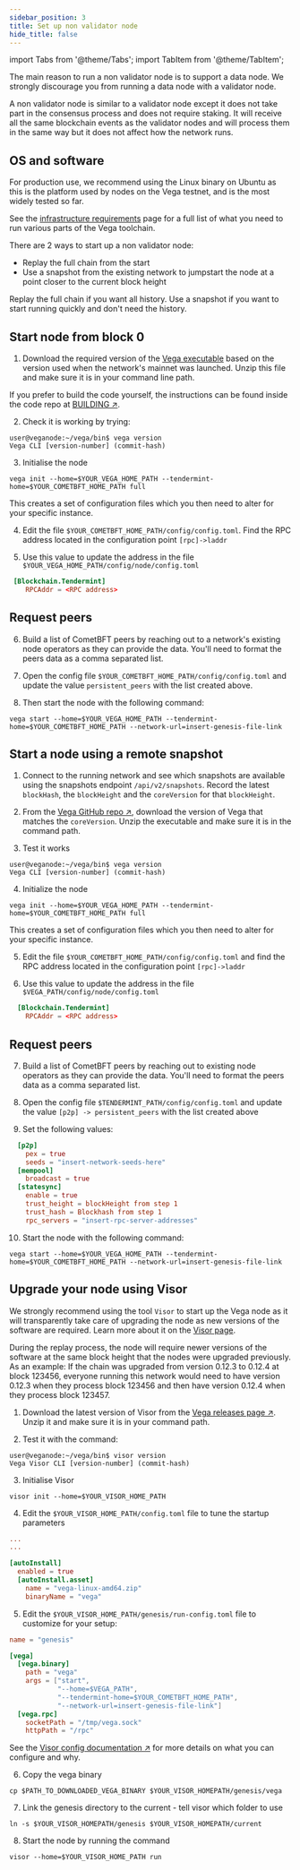 ```yaml
---
sidebar_position: 3
title: Set up non validator node
hide_title: false
---
```

import Tabs from '@theme/Tabs';
import TabItem from '@theme/TabItem';

The main reason to run a non validator node is to support a data node. We strongly discourage you from running a data node with a validator node.

A non validator node is similar to a validator node except it does not take part in the consensus process and does not require staking. It will receive all the same blockchain events as the validator nodes and will process them in the same way but it does not affect how the network runs. 

## OS and software
For production use, we recommend using the Linux binary on Ubuntu as this is the platform used by nodes on the Vega testnet, and is the most widely tested so far.

See the [infrastructure requirements](../requirements/infrastructure.md) page for a full list of what you need to run various parts of the Vega toolchain.

There are 2 ways to start up a non validator node:
* Replay the full chain from the start
* Use a snapshot from the existing network to jumpstart the node at a point closer to the current block height

Replay the full chain if you want all history. Use a snapshot if you want to start running quickly and don't need the history.

## Start node from block 0

1. Download the required version of the [Vega executable](https://github.com/vegaprotocol/vega/releases) based on the version used when the network's mainnet was launched. Unzip this file and make sure it is in your command line path.

If you prefer to build the code yourself, the instructions can be found inside the code repo at [BUILDING ↗](https://github.com/vegaprotocol/vega/blob/develop/BUILDING.md).

2. Check it is working by trying:

```shell
user@veganode:~/vega/bin$ vega version
Vega CLI [version-number] (commit-hash)

```

3. Initialise the node 

```shell
vega init --home=$YOUR_VEGA_HOME_PATH --tendermint-home=$YOUR_COMETBFT_HOME_PATH full
```

This creates a set of configuration files which you then need to alter for your specific instance.

4. Edit the file `$YOUR_COMETBFT_HOME_PATH/config/config.toml`. Find the RPC address located in the configuration point `[rpc]->laddr`
 
5. Use this value to update the address in the file `$YOUR_VEGA_HOME_PATH/config/node/config.toml`

```toml
 [Blockchain.Tendermint]
    RPCAddr = <RPC address>
```
## Request peers

6. Build a list of CometBFT peers by reaching out to a network's existing node operators as they can provide the data. You'll need to format the peers data as a comma separated list.

7. Open the config file `$YOUR_COMETBFT_HOME_PATH/config/config.toml` and update the value `persistent_peers` with the list created above.

8. Then start the node with the following command:

```shell
vega start --home=$YOUR_VEGA_HOME_PATH --tendermint-home=$YOUR_COMETBFT_HOME_PATH --network-url=insert-genesis-file-link
```

## Start a node using a remote snapshot

1. Connect to the running network and see which snapshots are available using the snapshots endpoint `/api/v2/snapshots`. Record the latest `blockHash`, the `blockHeight` and the `coreVersion` for that `blockHeight`.

2. From the [Vega GitHub repo ↗](https://github.com/vegaprotocol/vega/releases), download the version of Vega that matches the `coreVersion`. Unzip the executable and make sure it is in the command path.

3. Test it works

```shell
user@veganode:~/vega/bin$ vega version
Vega CLI [version-number] (commit-hash)
```

4. Initialize the node 

```shell
vega init --home=$YOUR_VEGA_HOME_PATH --tendermint-home=$YOUR_COMETBFT_HOME_PATH full
```

This creates a set of configuration files which you then need to alter for your specific instance.

5. Edit the file `$YOUR_COMETBFT_HOME_PATH/config/config.toml` and find the RPC address located in the configuration point `[rpc]->laddr`

6. Use this value to update the address in the file `$VEGA_PATH/config/node/config.toml`

```toml
  [Blockchain.Tendermint]
    RPCAddr = <RPC address>
```
## Request peers

7. Build a list of CometBFT peers by reaching out to existing node operators as they can provide the data. You'll need to format the peers data as a comma separated list.

8. Open the config file `$TENDERMINT_PATH/config/config.toml` and update the value `[p2p] -> persistent_peers` with the list created above

9. Set the following values:

```toml
  [p2p]
    pex = true
    seeds = "insert-network-seeds-here"
  [mempool]
    broadcast = true
  [statesync]
    enable = true
    trust_height = blockHeight from step 1
    trust_hash = Blockhash from step 1
    rpc_servers = "insert-rpc-server-addresses"
```

10. Start the node with the following command:

```shell
vega start --home=$YOUR_VEGA_HOME_PATH --tendermint-home=$YOUR_COMETBFT_HOME_PATH --network-url=insert-genesis-file-link
```

## Upgrade your node using Visor

We strongly recommend using the tool `Visor` to start up the Vega node as it will transparently take care of upgrading the node as new versions of the software are required. Learn more about it on the [Visor page](../visor.md).

During the replay process, the node will require newer versions of the software at the same block height that the nodes were upgraded previously. As an example: If the chain was upgraded from version 0.12.3 to 0.12.4 at block 123456, everyone running this network would need to have version 0.12.3 when they process block 123456 and then have version 0.12.4 when they process block 123457.

1. Download the latest version of Visor from the [Vega releases page ↗](https://github.com/vegaprotocol/vega/releases/). Unzip it and make sure it is in your command path.

2. Test it with the command:

```script
user@veganode:~/vega/bin$ visor version
Vega Visor CLI [version-number] (commit-hash)
```
3.  Initialise Visor

```script
visor init --home=$YOUR_VISOR_HOME_PATH
```

4. Edit the `$YOUR_VISOR_HOME_PATH/config.toml` file to tune the startup parameters


```toml
...
...

[autoInstall]
  enabled = true
  [autoInstall.asset]
    name = "vega-linux-amd64.zip"
    binaryName = "vega"
```

5. Edit the `$YOUR_VISOR_HOME_PATH/genesis/run-config.toml` file to customize for your setup:

```toml
name = "genesis"

[vega]
  [vega.binary]
    path = "vega"
    args = ["start",
            "--home=$VEGA_PATH",
            "--tendermint-home=$YOUR_COMETBFT_HOME_PATH",
            "--network-url=insert-genesis-file-link"]
  [vega.rpc]
    socketPath = "/tmp/vega.sock"
    httpPath = "/rpc"
```

See the [Visor config documentation ↗](https://github.com/vegaprotocol/vega/blob/develop/visor/visor-config.md) for more details on what you can configure and why.

6. Copy the vega binary

```shell 
cp $PATH_TO_DOWNLOADED_VEGA_BINARY $YOUR_VISOR_HOMEPATH/genesis/vega
```

7. Link the genesis directory to the current - tell visor which folder to use

```shell
ln -s $YOUR_VISOR_HOMEPATH/genesis $YOUR_VISOR_HOMEPATH/current
```

8. Start the node by running the command

```script
visor --home=$YOUR_VISOR_HOME_PATH run
```